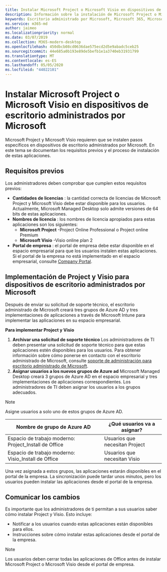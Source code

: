 ```yaml
---
title: Instalar Microsoft Project o Microsoft Visio en dispositivos de escritorio administrados por Microsoft
description: Información sobre la instalación de Microsoft Project o Microsoft Visio en dispositivos de escritorio administrados por Microsoft
keywords: Escritorio administrado por Microsoft, Microsoft 365, Microsoft Project, Microsoft Visio
ms.service: m365-md
author: jaimeo
ms.localizationpriority: normal
ms.date: 03/07/2019
ms.collection: M365-modern-desktop
ms.openlocfilehash: 450dbcb08cd0636dae575ecd2d5e9abadc5ceb25
ms.sourcegitcommit: 44e685a0b193e89de5befb1e1a3740eb31931799
ms.translationtype: MT
ms.contentlocale: es-ES
ms.lasthandoff: 05/05/2020
ms.locfileid: "44022101"
---
```

# <a name="install-microsoft-project-or-microsoft-visio-on-microsoft-managed-desktop-devices"></a>Instalar Microsoft Project o Microsoft Visio en dispositivos de escritorio administrados por Microsoft

Microsoft Project y Microsoft Visio requieren que se instalen pasos específicos en dispositivos de escritorio administrados por Microsoft. En este tema se documentan los requisitos previos y el proceso de instalación de estas aplicaciones.

## <a name="prerequisites"></a>Requisitos previos

Los administradores deben comprobar que cumplen estos requisitos previos:
- **Cantidades de licencias** : la cantidad correcta de licencias de Microsoft Project y Microsoft Visio debe estar disponible para los usuarios. Actualmente, Microsoft Managed Desktop solo admite versiones de 64 bits de estas aplicaciones. 
- **Nombres de licencia** : los nombres de licencia apropiados para estas aplicaciones son los siguientes:
    - **Microsoft Project** -Project Online Professional o Project online Premium
    - **Microsoft Visio** -Visio online plan 2
- **Portal de empresa** : el portal de empresa debe estar disponible en el espacio empresarial para que los usuarios instalen estas aplicaciones. Si el portal de la empresa no está implementado en el espacio empresarial, consulte [Company Portal](company-portal.md).

## <a name="deploy-project-and-visio-for-microsoft-managed-desktop-devices"></a>Implementación de Project y Visio para dispositivos de escritorio administrados por Microsoft
Después de enviar su solicitud de soporte técnico, el escritorio administrado de Microsoft creará tres grupos de Azure AD y tres implementaciones de aplicaciones a través de Microsoft Intune para implementar las aplicaciones en su espacio empresarial.  

**Para implementar Project y Visio**
1. **Archivar una solicitud de soporte técnico** Los administradores de TI deben presentar una solicitud de soporte técnico para que estas aplicaciones estén disponibles para los usuarios. Para obtener información sobre cómo ponerse en contacto con el escritorio administrado de Microsoft, consulte [soporte de administración para escritorio administrado de Microsoft](../working-with-managed-desktop/admin-support.md).
2. **Asignar usuarios a los nuevos grupos de Azure ad** Microsoft Managed Desktop creará 3 grupos de Azure AD en el espacio empresarial y tres implementaciones de aplicaciones correspondientes. Los administradores de TI deben asignar los usuarios a los grupos adecuados.

>[!NOTE]
>Asigne usuarios a solo uno de estos grupos de Azure AD. 

Nombre de grupo de Azure AD | ¿Qué usuarios va a asignar?   
 --- | ---
Espacio de trabajo moderno: Project_Install de Office | Usuarios que necesitan Project
Espacio de trabajo moderno: Visio_Install de Office | Usuarios que necesitan Visio

Una vez asignada a estos grupos, las aplicaciones estarán disponibles en el portal de la empresa. La sincronización puede tardar unos minutos, pero los usuarios pueden instalar las aplicaciones desde el portal de la empresa. 

## <a name="communicate-changes"></a>Comunicar los cambios
Es importante que los administradores de ti permitan a sus usuarios saber cómo instalar Project y Visio. Esto incluye: 
- Notificar a los usuarios cuando estas aplicaciones están disponibles para ellos. 
- Instrucciones sobre cómo instalar estas aplicaciones desde el portal de la empresa.

>[!NOTE]
>Los usuarios deben cerrar todas las aplicaciones de Office antes de instalar Microsoft Project o Microsoft Visio desde el portal de empresa. 
